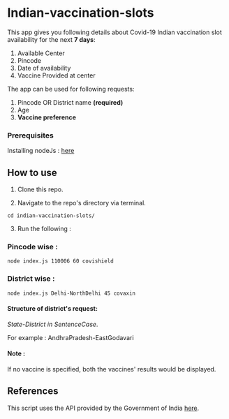 # Indian-vaccination-slots

This app gives you following details about Covid-19 Indian vaccination slot availability for the next **7 days**:
1. Available Center
2. Pincode
3. Date of availability
4. Vaccine Provided at center

The app can be used for following requests:
1. Pincode OR District name **(required)**
2. Age
3. **Vaccine preference**

### Prerequisites
Installing nodeJs : [here](https://nodejs.org/en/download/)

## How to use
1. Clone this repo.
   

2. Navigate to the repo's directory via terminal.

`cd indian-vaccination-slots/`


3. Run the following :

### Pincode wise : 

`node index.js 110006 60 covishield`

### District wise :

`node index.js Delhi-NorthDelhi 45 covaxin`

#### Structure of district's request:  

_State-District in SentenceCase_.

For example : AndhraPradesh-EastGodavari

#### Note :

If no vaccine is specified, both the vaccines' results would be displayed.


## References
This script uses the API provided by the Government of India [here](https://apisetu.gov.in/public/marketplace/api/cowin).
